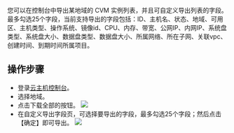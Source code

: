 
您可以在控制台中导出某地域的 CVM 实例列表，并且可自定义导出列表的字段。最多勾选25个字段，当前支持导出的字段包括：ID、主机名、状态、地域、可用区、主机类型、操作系统、镜像id、CPU、内存、带宽、公网IP、内网IP、系统盘类型、系统盘大小、数据盘类型、数据盘大小、所属网络、所在子网、关联vpc、创建时间、到期时间所属项目。

## 操作步骤

- 登录[云主机控制台](https://console.tce.fsphere.cn/cvm/index)。
- 选择地域。
- 点击下载全部的按钮。
![](http://imgcache.tcecqpoc.fsphere.cn/image/main.qcloudimg.com/raw/3793cbb5161e72623e155ed66821c156.png)
- 在自定义导出字段页，可选择要导出的字段，最多勾选25个字段；然后点击【确定】即可导出。
![](http://imgcache.tcecqpoc.fsphere.cn/image/main.qcloudimg.com/raw/901d079fe3d99341f333a1dfafd36a97.png)
